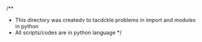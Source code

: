 /**
* This directory was createdv to tacdckle problems in import and modules in python
* All scripts/codes are in python language
*/

